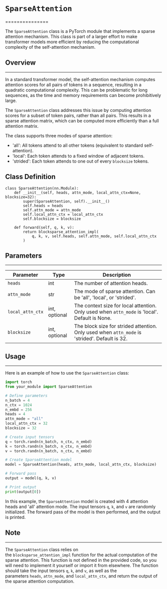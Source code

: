 # `SparseAttention`
===============

The `SparseAttention` class is a PyTorch module that implements a sparse attention mechanism. This class is part of a larger effort to make transformer models more efficient by reducing the computational complexity of the self-attention mechanism.

## Overview
--------

In a standard transformer model, the self-attention mechanism computes attention scores for all pairs of tokens in a sequence, resulting in a quadratic computational complexity. This can be problematic for long sequences, as the time and memory requirements can become prohibitively large.

The `SparseAttention` class addresses this issue by computing attention scores for a subset of token pairs, rather than all pairs. This results in a sparse attention matrix, which can be computed more efficiently than a full attention matrix.

The class supports three modes of sparse attention:

-   'all': All tokens attend to all other tokens (equivalent to standard self-attention).
-   'local': Each token attends to a fixed window of adjacent tokens.
-   'strided': Each token attends to one out of every `blocksize` tokens.

Class Definition
----------------

```
class SparseAttention(nn.Module):
    def __init__(self, heads, attn_mode, local_attn_ctx=None, blocksize=32):
        super(SparseAttention, self).__init__()
        self.heads = heads
        self.attn_mode = attn_mode
        self.local_attn_ctx = local_attn_ctx
        self.blocksize = blocksize

    def forward(self, q, k, v):
        return blocksparse_attention_impl(
            q, k, v, self.heads, self.attn_mode, self.local_attn_ctx
        )
```

## Parameters
----------

| Parameter | Type | Description |
| --- | --- | --- |
| `heads` | int | The number of attention heads. |
| `attn_mode` | str | The mode of sparse attention. Can be 'all', 'local', or 'strided'. |
| `local_attn_ctx` | int, optional | The context size for local attention. Only used when `attn_mode` is 'local'. Default is None. |
| `blocksize` | int, optional | The block size for strided attention. Only used when `attn_mode` is 'strided'. Default is 32. |

## Usage
-----

Here is an example of how to use the `SparseAttention` class:

```python
import torch
from your_module import SparseAttention

# Define parameters
n_batch = 4
n_ctx = 1024
n_embd = 256
heads = 4
attn_mode = "all"
local_attn_ctx = 32
blocksize = 32

# Create input tensors
q = torch.randn(n_batch, n_ctx, n_embd)
k = torch.randn(n_batch, n_ctx, n_embd)
v = torch.randn(n_batch, n_ctx, n_embd)

# Create SparseAttention model
model = SparseAttention(heads, attn_mode, local_attn_ctx, blocksize)

# Forward pass
output = model(q, k, v)

# Print output
print(output[0])
```

In this example, the `SparseAttention` model is created with 4 attention heads and 'all' attention mode. The input tensors `q`, `k`, and `v` are randomly initialized. The forward pass of the model is then performed, and the output is printed.

## Note
----

The `SparseAttention` class relies on the `blocksparse_attention_impl` function for the actual computation of the sparse attention. This function is not defined in the provided code, so you will need to implement it yourself or import it from elsewhere. The function should take the input tensors `q`, `k`, and `v`, as well as the parameters `heads`, `attn_mode`, and `local_attn_ctx`, and return the output of the sparse attention computation.
